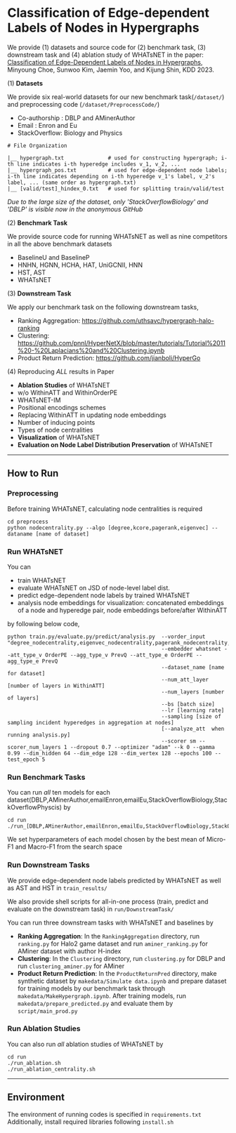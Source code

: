 # Classification of Edge-dependent Labels of Nodes in Hypergraphs

We provide (1) datasets and source code for (2) benchmark task, (3) downstream task and (4) ablation study of WHATsNET in the paper: [Classification of Edge-Dependent Labels of Nodes in Hypergraphs](https://arxiv.org/abs/2306.03032), Minyoung Choe, Sunwoo Kim, Jaemin Yoo, and Kijung Shin, KDD 2023.

(1) **Datasets**

We provide six real-world datasets for our new benchmark task(`/dataset/`) and preprocessing code (`/dataset/PreprocessCode/`)

- Co-authorship : DBLP and AMinerAuthor
- Email : Enron and Eu
- StackOverflow: Biology and Physics

```
# File Organization

|__ hypergraph.txt              # used for constructing hypergraph; i-th line indicates i-th hyperedge includes v_1, v_2, ...
|__ hypergraph_pos.txt          # used for edge-dependent node labels; i-th line indicates depending on i-th hyperedge v_1's label, v_2's label, ... (same order as hypergraph.txt)
|__ [valid/test]_hindex_0.txt   # used for splitting train/valid/test
```

_Due to the large size of the dataset, only 'StackOverflowBiology' and 'DBLP' is visible now in the anonymous GitHub_

(2) **Benchmark Task**

We provide source code for running WHATsNET as well as nine competitors in all the above benchmark datasets

- BaselineU and BaselineP
- HNHN, HGNN, HCHA, HAT, UniGCNII, HNN
- HST, AST
- WHATsNET

(3) **Downstream Task**

We apply our benchmark task on the following downstream tasks,

- Ranking Aggregation: https://github.com/uthsavc/hypergraph-halo-ranking
- Clustering: https://github.com/pnnl/HyperNetX/blob/master/tutorials/Tutorial%2011%20-%20Laplacians%20and%20Clustering.ipynb
- Product Return Prediction: https://github.com/jianboli/HyperGo

(4) Reproducing _ALL_ results in Paper

- **Ablation Studies** of WHATsNET
- w/o WithinATT and WithinOrderPE
- WHATsNET-IM
- Positional encodings schemes
- Replacing WithinATT in updating node embeddings
- Number of inducing points
- Types of node centralities
- **Visualization** of WHATsNET
- **Evaluation on Node Label Distribution Preservation** of WHATsNET

---

## How to Run

### Preprocessing

Before training WHATsNET, calculating node centralities is required

```
cd preprocess
python nodecentrality.py --algo [degree,kcore,pagerank,eigenvec] --dataname [name of dataset]
```

### Run WHATsNET

You can

- train WHATsNET
- evaluate WHATsNET on JSD of node-level label dist.
- predict edge-dependent node labels by trained WHATsNET
- analysis node embeddings for visualization: concatenated embeddings of a node and hyperedge pair, node embeddings before/after WithinATT

by following below code,

```
python train.py/evaluate.py/predict/analysis.py  --vorder_input "degree_nodecentrality,eigenvec_nodecentrality,pagerank_nodecentrality,kcore_nodecentrality"
                                                 --embedder whatsnet --att_type_v OrderPE --agg_type_v PrevQ --att_type_e OrderPE --agg_type_e PrevQ
                                                 --dataset_name [name for dataset]
                                                 --num_att_layer [number of layers in WithinATT]
                                                 --num_layers [number of layers]
                                                 --bs [batch size]
                                                 --lr [learning rate]
                                                 --sampling [size of sampling incident hyperedges in aggregation at nodes]
                                                 [--analyze_att  when running analysis.py]
                                                 --scorer sm --scorer_num_layers 1 --dropout 0.7 --optimizer "adam" --k 0 --gamma 0.99 --dim_hidden 64 --dim_edge 128 --dim_vertex 128 --epochs 100 --test_epoch 5
```

### Run Benchmark Tasks

You can run _all_ ten models for each dataset(DBLP,AMinerAuthor,emailEnron,emailEu,StackOverflowBiology,StackOverflowPhyscis) by

```
cd run
./run_[DBLP,AMinerAuthor,emailEnron,emailEu,StackOverflowBiology,StackOverflowPhyscis].sh
```

We set hyperparameters of each model chosen by the best mean of Micro-F1 and Macro-F1 from the search space

### Run Downstream Tasks

We provide edge-dependent node labels predicted by WHATsNET as well as AST and HST in `train_results/`

We also provide shell scripts for all-in-one process (train, predict and evaluate on the downstream task) in `run/DownstreamTask/`

You can run three downstream tasks with WHATsNET and baselines by

- **Ranking Aggregation**: In the `RankingAggregation` directory, run `ranking.py` for Halo2 game dataset and run `aminer_ranking.py` for AMiner dataset with author H-index
- **Clustering**: In the `Clustering` directory, run `clustering.py` for DBLP and run `clustering_aminer.py` for AMiner
- **Product Return Prediction**: In the `ProductReturnPred` directory, make synthetic dataset by `makedata/Simulate data.ipynb` and prepare dataset for training models by our benchmark task through `makedata/MakeHypergraph.ipynb`. After training models, run `makedata/prepare_predicted.py` and evaluate them by `script/main_prod.py`

### Run Ablation Studies

You can also run _all_ ablation studies of WHATsNET by

```
cd run
./run_ablation.sh
./run_ablation_centrality.sh
```

---

## Environment

The environment of running codes is specified in `requirements.txt`
Additionally, install required libraries following `install.sh`
